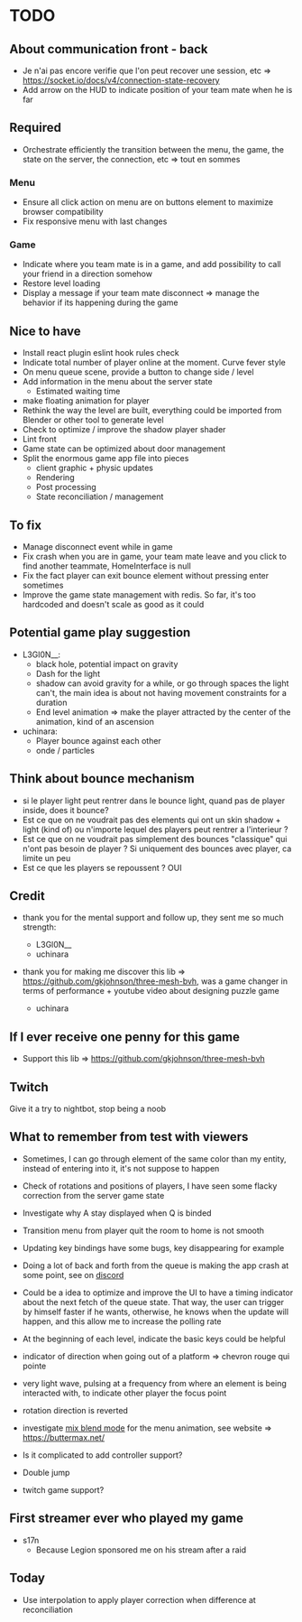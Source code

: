 # TODO

## About communication front - back

- Je n'ai pas encore verifie que l'on peut recover une session, etc => https://socket.io/docs/v4/connection-state-recovery
- Add arrow on the HUD to indicate position of your team mate when he is far

## Required

- Orchestrate efficiently the transition between the menu, the game, the state on the server, the connection, etc => tout en sommes

### Menu

- Ensure all click action on menu are on buttons element to maximize browser compatibility
- Fix responsive menu with last changes

### Game

- Indicate where you team mate is in a game, and add possibility to call your friend in a direction somehow
- Restore level loading
- Display a message if your team mate disconnect => manage the behavior if its happening during the game

## Nice to have

- Install react plugin eslint hook rules check
- Indicate total number of player online at the moment. Curve fever style
- On menu queue scene, provide a button to change side / level
- Add information in the menu about the server state
  - Estimated waiting time
- make floating animation for player
- Rethink the way the level are built, everything could be imported from Blender or other tool to generate level
- Check to optimize / improve the shadow player shader
- Lint front
- Game state can be optimized about door management
- Split the enormous game app file into pieces
  - client graphic + physic updates
  - Rendering
  - Post processing
  - State reconciliation / management

## To fix

- Manage disconnect event while in game
- Fix crash when you are in game, your team mate leave and you click to find another teammate, HomeInterface is null
- Fix the fact player can exit bounce element without pressing enter sometimes
- Improve the game state management with redis. So far, it's too hardcoded and doesn't scale as good as it could

## Potential game play suggestion

- L3Gl0N__:
  - black hole, potential impact on gravity
  - Dash for the light
  - shadow can avoid gravity for a while, or go through spaces the light can't, the main idea is about not having movement constraints for a duration
  - End level animation => make the player attracted by the center of the animation, kind of an ascension
- uchinara:
  - Player bounce against each other
  - onde / particles

## Think about bounce mechanism

- si le player light peut rentrer dans le bounce light, quand pas de player inside, does it bounce?
- Est ce que on ne voudrait pas des elements qui ont un skin shadow + light (kind of) ou n'importe lequel des players peut rentrer a l'interieur ?
- Est ce que on ne voudrait pas simplement des bounces "classique" qui n'ont pas besoin de player ? Si uniquement des bounces avec player, ca limite un peu
- Est ce que les players se repoussent ? OUI

## Credit

- thank you for the mental support and follow up, they sent me so much strength:
  - L3Gl0N__
  - uchinara

- thank you for making me discover this lib => https://github.com/gkjohnson/three-mesh-bvh, was a game changer in terms of performance + youtube video about designing puzzle game
  - uchinara

## If I ever receive one penny for this game

- Support this lib => https://github.com/gkjohnson/three-mesh-bvh

## Twitch

Give it a try to nightbot, stop being a noob

## What to remember from test with viewers

- Sometimes, I can go through element of the same color than my entity, instead of entering into it, it's not suppose to happen
- Check of rotations and positions of players, I have seen some flacky correction from the server game state

- Investigate why A stay displayed when Q is binded
- Transition menu from player quit the room to home is not smooth
- Updating key bindings have some bugs, key disappearing for example
- Doing a lot of back and forth from the queue is making the app crash at some point, see on [discord](https://discord.com/channels/1190784529162580009/1192058819161895014/1192059129167093840)
- Could be a idea to optimize and improve the UI to have a timing indicator about the next fetch of the queue state. That way, the user can trigger by himself faster if he wants, otherwise, he knows when the update will happen, and this allow me to increase the polling rate

- At the beginning of each level, indicate the basic keys could be helpful
- indicator of direction when going out of a platform => chevron rouge qui pointe
- very light wave, pulsing at a frequency from where an element is being interacted with, to indicate other player the focus point
- rotation direction is reverted
- investigate [mix blend mode](https://developer.mozilla.org/en-US/docs/Web/CSS/mix-blend-mode) for the menu animation, see website => https://buttermax.net/
- Is it complicated to add controller support?
- Double jump
- twitch game support?

## First streamer ever who played my game

- s17n
  - Because Legion sponsored me on his stream after a raid

## Today

- Use interpolation to apply player correction when difference at reconciliation
